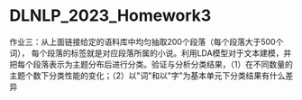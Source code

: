# DLNLP_2023_Homework3
作业三：从上面链接给定的语料库中均匀抽取200个段落（每个段落大于500个词）， 每个段落的标签就是对应段落所属的小说。利用LDA模型对于文本建模，并把每个段落表示为主题分布后进行分类。验证与分析分类结果，（1）在不同数量的主题个数下分类性能的变化；（2）以"词"和以"字"为基本单元下分类结果有什么差异
